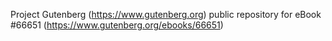 Project Gutenberg (https://www.gutenberg.org) public repository for
eBook #66651 (https://www.gutenberg.org/ebooks/66651)
